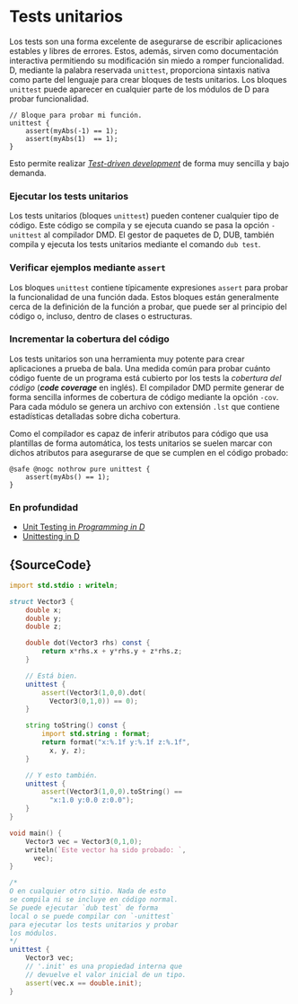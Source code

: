 # Tests unitarios

Los tests son una forma excelente de asegurarse de escribir aplicaciones
estables y libres de errores. Estos, además, sirven como documentación
interactiva permitiendo su modificación sin miedo a romper funcionalidad.
D, mediante la palabra reservada `unittest`, proporciona sintaxis nativa
como parte del lenguaje para crear bloques de tests unitarios. Los bloques
`unittest` puede aparecer en cualquier parte de los módulos de D para probar
funcionalidad.

    // Bloque para probar mi función.
    unittest {
        assert(myAbs(-1) == 1);
        assert(myAbs(1)  == 1);
    }

Esto permite realizar [_Test-driven development_](https://en.wikipedia.org/wiki/Test-driven_development)
de forma muy sencilla y bajo demanda.

### Ejecutar los tests unitarios

Los tests unitarios (bloques `unittest`) pueden contener cualquier tipo de
código. Este código se compila y se ejecuta cuando se pasa la opción
`-unittest` al compilador DMD. El gestor de paquetes de D, DUB, también
compila y ejecuta los tests unitarios mediante el comando `dub test`.

### Verificar ejemplos mediante `assert`

Los bloques `unittest` contiene típicamente expresiones `assert` para probar
la funcionalidad de una función dada. Estos bloques están generalmente cerca
de la definición de la función a probar, que puede ser al principio del código
o, incluso, dentro de clases o estructuras.

### Incrementar la cobertura del código

Los tests unitarios son una herramienta muy potente para crear aplicaciones
a prueba de bala. Una medida común para probar cuánto código fuente de un
programa está cubierto por los tests la _cobertura del código_ (***code
coverage*** en inglés). El compilador DMD permite generar de forma sencilla
informes de cobertura de código mediante la opción `-cov`. Para cada módulo
se genera un archivo con extensión `.lst` que contiene estadísticas detalladas
sobre dicha cobertura.

Como el compilador es capaz de inferir atributos para código que usa plantillas
de forma automática, los tests unitarios se suelen marcar con dichos atributos
para asegurarse de que se cumplen en el código probado:

    @safe @nogc nothrow pure unittest {
        assert(myAbs() == 1);
    }

### En profundidad

- [Unit Testing in _Programming in D_](http://ddili.org/ders/d.en/unit_testing.html)
- [Unittesting in D](https://dlang.org/spec/unittest.html)

## {SourceCode}

```d
import std.stdio : writeln;

struct Vector3 {
    double x;
    double y;
    double z;

    double dot(Vector3 rhs) const {
        return x*rhs.x + y*rhs.y + z*rhs.z;
    }

    // Está bien.
    unittest {
        assert(Vector3(1,0,0).dot(
          Vector3(0,1,0)) == 0);
    }

    string toString() const {
        import std.string : format;
        return format("x:%.1f y:%.1f z:%.1f",
          x, y, z);
    }

    // Y esto también.
    unittest {
        assert(Vector3(1,0,0).toString() ==
          "x:1.0 y:0.0 z:0.0");
    }
}

void main() {
    Vector3 vec = Vector3(0,1,0);
    writeln(`Este vector ha sido probado: `,
      vec);
}

/*
O en cualquier otro sitio. Nada de esto
se compila ni se incluye en código normal.
Se puede ejecutar `dub test` de forma
local o se puede compilar con `-unittest`
para ejecutar los tests unitarios y probar
los módulos.
*/
unittest {
    Vector3 vec;
    // '.init' es una propiedad interna que
    // devuelve el valor inicial de un tipo.
    assert(vec.x == double.init);
}
```
